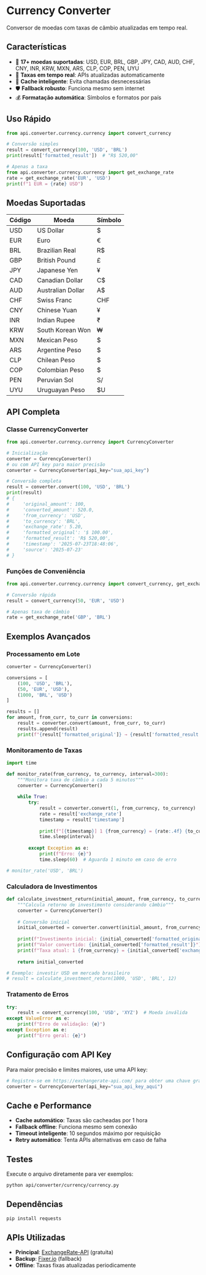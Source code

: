 # Currency Converter

Conversor de moedas com taxas de câmbio atualizadas em tempo real.

## Características

- 💱 **17+ moedas suportadas**: USD, EUR, BRL, GBP, JPY, CAD, AUD, CHF, CNY, INR, KRW, MXN, ARS, CLP, COP, PEN, UYU
- 🔄 **Taxas em tempo real**: APIs atualizadas automaticamente
- 💾 **Cache inteligente**: Evita chamadas desnecessárias
- 🛡️ **Fallback robusto**: Funciona mesmo sem internet
- 💰 **Formatação automática**: Símbolos e formatos por país

## Uso Rápido

```python
from api.converter.currency.currency import convert_currency

# Conversão simples
result = convert_currency(100, 'USD', 'BRL')
print(result['formatted_result'])  # "R$ 520,00"

# Apenas a taxa
from api.converter.currency.currency import get_exchange_rate
rate = get_exchange_rate('EUR', 'USD')
print(f"1 EUR = {rate} USD")
```

## Moedas Suportadas

| Código | Moeda | Símbolo |
|--------|-------|---------|
| USD | US Dollar | $ |
| EUR | Euro | € |
| BRL | Brazilian Real | R$ |
| GBP | British Pound | £ |
| JPY | Japanese Yen | ¥ |
| CAD | Canadian Dollar | C$ |
| AUD | Australian Dollar | A$ |
| CHF | Swiss Franc | CHF |
| CNY | Chinese Yuan | ¥ |
| INR | Indian Rupee | ₹ |
| KRW | South Korean Won | ₩ |
| MXN | Mexican Peso | $ |
| ARS | Argentine Peso | $ |
| CLP | Chilean Peso | $ |
| COP | Colombian Peso | $ |
| PEN | Peruvian Sol | S/ |
| UYU | Uruguayan Peso | $U |

## API Completa

### Classe CurrencyConverter

```python
from api.converter.currency.currency import CurrencyConverter

# Inicialização
converter = CurrencyConverter()
# ou com API key para maior precisão
converter = CurrencyConverter(api_key="sua_api_key")

# Conversão completa
result = converter.convert(100, 'USD', 'BRL')
print(result)
# {
#     'original_amount': 100,
#     'converted_amount': 520.0,
#     'from_currency': 'USD',
#     'to_currency': 'BRL',
#     'exchange_rate': 5.20,
#     'formatted_original': '$ 100.00',
#     'formatted_result': 'R$ 520,00',
#     'timestamp': '2025-07-23T18:48:06',
#     'source': '2025-07-23'
# }
```

### Funções de Conveniência

```python
from api.converter.currency.currency import convert_currency, get_exchange_rate

# Conversão rápida
result = convert_currency(50, 'EUR', 'USD')

# Apenas taxa de câmbio
rate = get_exchange_rate('GBP', 'BRL')
```

## Exemplos Avançados

### Processamento em Lote

```python
converter = CurrencyConverter()

conversions = [
    (100, 'USD', 'BRL'),
    (50, 'EUR', 'USD'),
    (1000, 'BRL', 'USD')
]

results = []
for amount, from_curr, to_curr in conversions:
    result = converter.convert(amount, from_curr, to_curr)
    results.append(result)
    print(f"{result['formatted_original']} → {result['formatted_result']}")
```

### Monitoramento de Taxas

```python
import time

def monitor_rate(from_currency, to_currency, interval=300):
    """Monitora taxa de câmbio a cada 5 minutos"""
    converter = CurrencyConverter()
    
    while True:
        try:
            result = converter.convert(1, from_currency, to_currency)
            rate = result['exchange_rate']
            timestamp = result['timestamp']
            
            print(f"[{timestamp}] 1 {from_currency} = {rate:.4f} {to_currency}")
            time.sleep(interval)
            
        except Exception as e:
            print(f"Erro: {e}")
            time.sleep(60)  # Aguarda 1 minuto em caso de erro

# monitor_rate('USD', 'BRL')
```

### Calculadora de Investimentos

```python
def calculate_investment_return(initial_amount, from_currency, to_currency, months):
    """Calcula retorno de investimento considerando câmbio"""
    converter = CurrencyConverter()
    
    # Conversão inicial
    initial_converted = converter.convert(initial_amount, from_currency, to_currency)
    
    print(f"Investimento inicial: {initial_converted['formatted_original']}")
    print(f"Valor convertido: {initial_converted['formatted_result']}")
    print(f"Taxa atual: 1 {from_currency} = {initial_converted['exchange_rate']:.4f} {to_currency}")
    
    return initial_converted

# Exemplo: investir USD em mercado brasileiro
# result = calculate_investment_return(1000, 'USD', 'BRL', 12)
```

### Tratamento de Erros

```python
try:
    result = convert_currency(100, 'USD', 'XYZ')  # Moeda inválida
except ValueError as e:
    print(f"Erro de validação: {e}")
except Exception as e:
    print(f"Erro geral: {e}")
```

## Configuração com API Key

Para maior precisão e limites maiores, use uma API key:

```python
# Registre-se em https://exchangerate-api.com/ para obter uma chave gratuita
converter = CurrencyConverter(api_key="sua_api_key_aqui")
```

## Cache e Performance

- **Cache automático**: Taxas são cacheadas por 1 hora
- **Fallback offline**: Funciona mesmo sem conexão
- **Timeout inteligente**: 10 segundos máximo por requisição
- **Retry automático**: Tenta APIs alternativas em caso de falha

## Testes

Execute o arquivo diretamente para ver exemplos:

```bash
python api/converter/currency/currency.py
```

## Dependências

```bash
pip install requests
```

## APIs Utilizadas

- **Principal**: [ExchangeRate-API](https://exchangerate-api.com/) (gratuita)
- **Backup**: [Fixer.io](https://fixer.io/) (fallback)
- **Offline**: Taxas fixas atualizadas periodicamente
